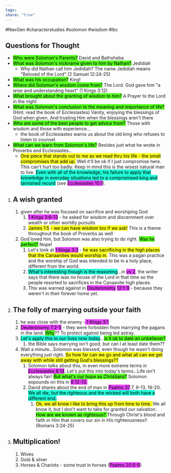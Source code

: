 ```yaml
---
tags: 
share: "true"
---
```

#NexGen #characterstudies #solomon #wisdom #lbc 


## Questions for Thought
- <mark style="background: #3EFF00E0;">Who were Solomon's Parents?</mark> David and Bathsheba
- <mark style="background: #3EFF00E0;">What was Solomon's nickname given to him by Nathan?</mark> Jedidiah
	- Why did Nathan call him Jedidiah? The name Jedidiah means "Beloved of the Lord" (2 Samuel 12:24-25)
- <mark style="background: #3EFF00E0;">What was his occupation?</mark> King!
- <mark style="background: #3EFF00E0;">Where did Solomon's wisdom come from?</mark> The Lord. God gave him "a wise and understanding heart" (1 Kings 3:12)
- <mark style="background: #3EFF00E0;">What brought about the granting of wisdom to him?</mark> A Prayer to the Lord in the night
- <mark style="background: #3EFF00E0;">What was Solomon's conclusion to the meaning and importance of life?</mark> (Hint: read the book of Ecclesiastes) Vanity, enjoying the blessings of God when given. And trusting Him when the blessings aren't there
- <mark style="background: #3EFF00E0;">Who are some of the best people to get advice from?</mark> Those with wisdom and those with experience...
	- the book of Ecclesiastes warns us about the old king who refuses to listen to counsel. 
- <mark style="background: #3EFF00E0;">What can we learn from Solomon's life?</mark> Besides just what he wrote in Proverbs and Ecclesiastes...
	- <mark style="background: #FBFF00E0;">One piece that stands out to me as we read thru his life - the small compromises that add up.</mark> Well it'll be ok if I just compromise here. This can't hurt too badly. Keep in mind this is the wisest natural man to live. <mark style="background: #00FFD3E0;">Even with all of the knowledge, his failure to apply that knowledge in everyday situations led to a compromised king and tarnished record</mark> (see <mark style="background: #E100FFBA;">Ecclesiastes 10:1</mark>).

1. ## A wish granted
	1. given after he was focused on sacrifice and worshiping God
		1. <mark style="background: #E100FFBA;">1 Kings 3:6-13</mark> - he asked for wisdom and discernment over wealth or other worldly pursuits
		2. <mark style="background: #FBFF00E0;">James 1:5</mark> <mark style="background: #FBFF00E0;">- we can have wisdom too if we ask!</mark> This is a theme throughout the book of Proverbs as well
	2. God loved him, but Solomon was also trying to do right. <mark style="background: #3EFF00E0;">Was he perfect?</mark> Nope!
		1. Let's look at <mark style="background: #E100FFBA;">1 Kings 3:3</mark> - <mark style="background: #FBFF00E0;">he was sacrificing in the high places that the Canaanites would worship in.</mark> This was a pagan practice and the worship of God was intended to be in a holy place, different from the world.
		2. <mark style="background: #00FFD3E0;">What's interesting though is the reasoning</mark>...in <mark style="background: #E100FFBA;">vs 2</mark>, the writer says that there was no house of the Lord in that time so the people resorted to sacrifices in the Canaanite high places.
		3. This was warned against in <mark style="background: #E100FFBA;">Deuteronomy</mark> <mark style="background: #E100FFBA;">12:1-9</mark> - because they weren't in their forever home yet.
2. ## The folly of marrying outside your faith
	1. he was close with the enemy -<mark style="background: #E100FFBA;"> 1 Kings 3:1</mark>
	2. <mark style="background: #E100FFBA;">Deuteronomy 7:2-5</mark> - they were forbidden from marrying the pagans in the land. <mark style="background: #3EFF00E0;">Why</mark>?? To protect against being led astray.
	3. <mark style="background: #00FFD3E0;">Let's apply this to our lives now today</mark>...<mark style="background: #3EFF00E0;">is it ok to date an unbeliever? </mark>
		1. the Bible says marrying isn't good, but can I at least date them??
	4. Wait a minute...Solomon was blessed, even though he wasn't doing everything just right. <mark style="background: #FBFF00E0;">So how far can we go and what all can we get away with while still getting God's blessings??</mark> 
		1. Solomon talks about this, in even more extreme terms in <mark style="background: #E100FFBA;">Ecclesiastes 8:14</mark>. Let's put this into today's terms...Life isn't always fair! <mark style="background: #3EFF00E0;">But what's our hope as Christians?</mark> Solomon expounds on this in <mark style="background: #E100FFBA;">8:12-13.</mark> 
		2. David shares about the end of man in <mark style="background: #E100FFBA;">Psalms 37</mark>:7, 9-13, 16-20. <mark style="background: #00FFD3E0;">We all die, but the righteous and the wicked will both have a different end. </mark>
			1. <mark style="background: #FBFF00E0;">Ok, we all know I like to bring this up from time to time. </mark>We all know it, but I don't want to take for granted our salvation. <mark style="background: #3EFF00E0;">How are we known as righteous? </mark>Through Christ's blood and faith in Him that covers our sin in His righteousness!! (Romans 3:24-25)
4. ## Multiplication!
	1. Wives
	2. Gold & silver
	3. Horses & Chariots - some trust in horses (<mark style="background: #E100FFBA;">Psalms 20:5-9</mark>)